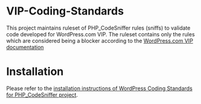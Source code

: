 # VIP-Coding-Standards
This project maintains ruleset of PHP_CodeSniffer rules (sniffs) to validate code developed for WordPress.com VIP. The ruleset contains only the rules which are considered being a blocker according to the [WordPress.com VIP documentation](https://vip.wordpress.com/documentation/vip/code-review-what-we-look-for/)

# Installation

Please refer to the [installation instructions of WordPress Coding Standards for PHP_CodeSniffer project](https://github.com/WordPress-Coding-Standards/WordPress-Coding-Standards#installation).

